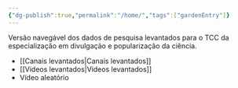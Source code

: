 ```yaml
---
{"dg-publish":true,"permalink":"/home/","tags":["gardenEntry"]}
---
```




Versão navegável dos dados de pesquisa levantados para o TCC da especialização em divulgação e popularização da ciência. 

- [[Canais levantados\|Canais levantados]]
- [[Videos levantados\|Videos levantados]]
- Vídeo aleatório